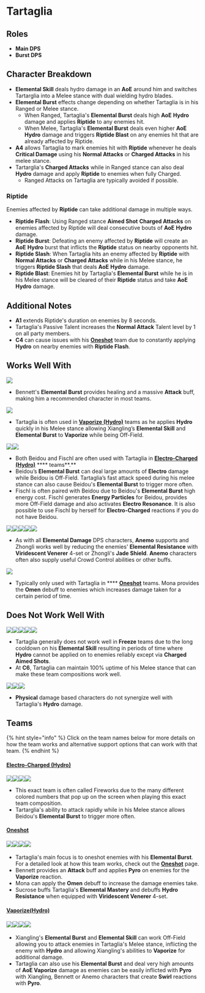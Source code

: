 # Tartaglia

## **Roles**

* **Main DPS**
* **Burst DPS**

## **Character Breakdown**

* **Elemental Skill** deals hydro damage in an **AoE** around him and switches Tartarglia into a Melee stance with dual wielding hydro blades.
* **Elemental Burst** effects change depending on whether Tartaglia is in his Ranged or Melee stance.
  * When Ranged, Tartaglia's **Elemental Burst** deals high **AoE** **Hydro** damage and applies **Riptide** to any enemies hit.
  * When Melee, Tartaglia's **Elemental Burst** deals even higher **AoE** **Hydro** damage and triggers **Riptide Blast** on any enemies hit that are already affected by Riptide.
* **A4** allows Tartaglia to mark enemies hit with **Riptide** whenever he deals **Critical Damage** using his **Normal Attacks** or **Charged Attacks** in his melee stance.
* Tartarglia's **Charged Attacks** while in Ranged stance can also deal **Hydro** damage and apply **Riptide** to enemies when fully Charged.
  * Ranged Attacks on Tartaglia are typically avoided if possible.

### Riptide

Enemies affected by **Riptide** can take additional damage in multiple ways.

* **Riptide Flash**: Using Ranged stance **Aimed Shot** **Charged Attacks** on enemies affected by Riptide will deal consecutive bouts of **AoE** **Hydro** damage.
* **Riptide Burst**: Defeating an enemy affected by **Riptide** will create an **AoE** **Hydro** burst that inflicts the **Riptide** status on nearby opponents hit.
* **Riptide Slash**: When Tartaglia hits an enemy affected by **Riptide** with **Normal Attacks** or **Charged Attacks** while in his Melee stance, he triggers **Riptide Slash** that deals **AoE** **Hydro** damage.
* **Riptide Blast**: Enemies hit by Tartaglia's **Elemental Burst** while he is in his Melee stance will be cleared of their **Riptide** status and take **AoE** **Hydro** damage.

## Additional Notes

* **A1** extends Riptide's duration on enemies by 8 seconds.
* Tartaglia's Passive Talent increases the **Normal Attack** Talent level by 1 on all party members.
* **C4** can cause issues with his [**Oneshot**](../../teams/oneshot.md) team due to constantly applying **Hydro** on nearby enemies with **Riptide Flash**.

## Works Well With

![](../../.gitbook/assets/UI\_AvatarIcon\_Bennett.png)

* Bennett's **Elemental Burst** provides healing and a massive **Attack** buff, making him a recommended character in most teams.

![](../../.gitbook/assets/UI\_AvatarIcon\_Xiangling.png)

* Tartaglia is often used in [**Vaporize (Hydro)**](../../teams/vaporize.md) teams as he applies **Hydro** quickly in his Melee stance allowing Xiangling’s **Elemental Skill** and **Elemental Burst** to **Vaporize** while being Off-Field.

![](../../.gitbook/assets/UI\_AvatarIcon\_Beidou.png)![](../../.gitbook/assets/UI\_AvatarIcon\_Fischl.png)

* Both Beidou and Fischl are often used with Tartaglia in [**Electro-Charged (Hydro)**](../../teams/electro-charged-hydro.md) **** teams**.**
* Beidou’s **Elemental Burst** can deal large amounts of **Electro** damage while Beidou is Off-Field. Tartaglia’s fast attack speed during his melee stance can also cause Beidou's **Elemental Burst** to trigger more often.
* Fischl is often paired with Beidou due to Beidou's **Elemental Burst** high energy cost. Fischl generates **Energy Particles** for Beidou, provides more Off-Field damage and also activates **Electro Resonance**. It is also possible to use Fischl by herself for **Electro-Charged** reactions if you do not have Beidou.

![](../../.gitbook/assets/UI\_AvatarIcon\_Kazuha.png)![](../../.gitbook/assets/UI\_AvatarIcon\_Sucrose.png)![](../../.gitbook/assets/UI\_AvatarIcon\_Venti.png)![](../../.gitbook/assets/UI\_AvatarIcon\_Jean.png)![](../../.gitbook/assets/UI\_AvatarIcon\_Zhongli.png)

* As with all **Elemental Damage** DPS characters, **Anemo** supports and Zhongli works well by reducing the enemies' **Elemental Resistance** with **Viridescent Venerer** 4-set or Zhongli's **Jade Shield**. **Anemo** characters often also supply useful Crowd Control abilities or other buffs.

![](../../.gitbook/assets/UI\_AvatarIcon\_Mona.png)

* Typically only used with Tartaglia in **** [**Oneshot**](../../teams/oneshot.md) teams. Mona provides the **Omen** debuff to enemies which increases damage taken for a certain period of time.

## **Does Not Work Well With**

****![](../../.gitbook/assets/UI\_AvatarIcon\_Ayaka.png)****![](../../.gitbook/assets/UI\_AvatarIcon\_Ganyu.png)****![](../../.gitbook/assets/UI\_AvatarIcon\_Chongyun.png)****![](../../.gitbook/assets/UI\_AvatarIcon\_Kaeya.png)****![](../../.gitbook/assets/UI\_AvatarIcon\_Rosaria.png)****

* Tartaglia generally does not work well in **Freeze** teams due to the long cooldown on his **Elemental Skill** resulting in periods of time where **Hydro** cannot be applied on to enemies reliably except via **Charged Aimed Shots**.
* At **C6**, Tartaglia can maintain 100% uptime of his Melee stance that can make these team compositions work well.

![](../../.gitbook/assets/UI\_AvatarIcon\_Eula.png)![](../../.gitbook/assets/UI\_AvatarIcon\_Razor.png)![](../../.gitbook/assets/UI\_AvatarIcon\_Xinyan.png)

* **Physical** damage based characters do not synergize well with Tartaglia's **Hydro** damage.

## **Teams**

{% hint style="info" %}
Click on the team names below for more details on how the team works and alternative support options that can work with that team.
{% endhint %}

#### [Electro-Charged (Hydro)](../../teams/electro-charged-hydro.md)

![](../../.gitbook/assets/UI\_AvatarIcon\_Tartaglia.png)![](../../.gitbook/assets/UI\_AvatarIcon\_Beidou.png)![](../../.gitbook/assets/UI\_AvatarIcon\_Fischl.png)![](../../.gitbook/assets/UI\_AvatarIcon\_Bennett.png)

* This exact team is often called Fireworks due to the many different colored numbers that pop up on the screen when playing this exact team composition.
* Tartarglia's ability to attack rapidly while in his Melee stance allows Beidou's **Elemental Burst** to  trigger more often.

#### [Oneshot](../../teams/oneshot.md)

#### ![](../../.gitbook/assets/UI\_AvatarIcon\_Tartaglia.png)![](../../.gitbook/assets/UI\_AvatarIcon\_Bennett.png)![](../../.gitbook/assets/UI\_AvatarIcon\_Mona.png)![](../../.gitbook/assets/UI\_AvatarIcon\_Sucrose.png)

* Tartaglia's main focus is to oneshot enemies with his **Elemental Burst**. For a detailed look at how this team works, check out the [**Oneshot**](../../teams/oneshot.md) page.
* Bennett provides an **Attack** buff and applies **Pyro** on enemies for the **Vaporize** reaction.
* Mona can apply the **Omen** debuff to increase the damage enemies take.
* Sucrose buffs Tartaglia's **Elemental Mastery** and debuffs **Hydro Resistance** when equipped with **Viridescent Venerer** 4-set.

#### [Vaporize(Hydro)](../../teams/vaporize.md)

#### ![](../../.gitbook/assets/UI\_AvatarIcon\_Tartaglia.png)![](../../.gitbook/assets/UI\_AvatarIcon\_Xiangling.png)![](../../.gitbook/assets/UI\_AvatarIcon\_Sucrose.png)![](../../.gitbook/assets/UI\_AvatarIcon\_Bennett.png)

* Xiangling's **Elemental Burst** and **Elemental Skill** can work Off-Field allowing you to attack enemies in Tartaglia's Melee stance, inflicting the enemy with **Hydro** and allowing Xiangling's abilities to **Vaporize** for additional damage.
* Tartaglia can also use his **Elemental Burst** and deal very high amounts of **AoE Vaporize** damage as enemies can be easily inflicted with **Pyro** with Xiangling, Bennett or Anemo characters that create **Swirl** reactions with **Pyro**.
